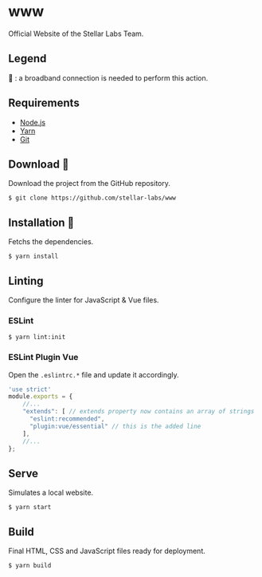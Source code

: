 # www
Official Website of the Stellar Labs Team.
## Legend
:satellite: : a broadband connection is needed to perform this action.
## Requirements
- [Node.js](https://nodejs.org/en/)
- [Yarn](https://yarnpkg.com/lang/en/)
- [Git](https://git-scm.com/)

## Download :satellite:
Download the project from the GitHub repository.
```shell
$ git clone https://github.com/stellar-labs/www
```
## Installation :satellite:
Fetchs the dependencies.
```shell
$ yarn install
```
## Linting
Configure the linter for JavaScript & Vue files.
### ESLint
```shell
$ yarn lint:init
```
### ESLint Plugin Vue
Open the `.eslintrc.*` file and update it accordingly.
```javascript
'use strict'
module.exports = {
    //...
    "extends": [ // extends property now contains an array of strings
      "eslint:recommended",
      "plugin:vue/essential" // this is the added line
    ],
    //...
};
```
## Serve
Simulates a local website.
```shell
$ yarn start
```
## Build
Final HTML, CSS and JavaScript files ready for deployment.
```shell
$ yarn build
```
